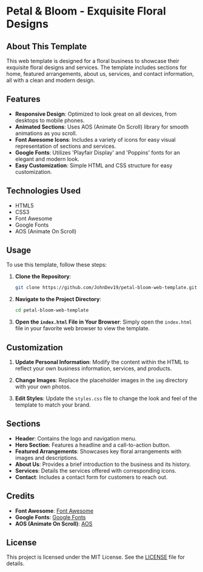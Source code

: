 # Petal & Bloom - Exquisite Floral Designs

## About This Template

This web template is designed for a floral business to showcase their exquisite floral designs and services. The template includes sections for home, featured arrangements, about us, services, and contact information, all with a clean and modern design.

## Features

- **Responsive Design**: Optimized to look great on all devices, from desktops to mobile phones.
- **Animated Sections**: Uses AOS (Animate On Scroll) library for smooth animations as you scroll.
- **Font Awesome Icons**: Includes a variety of icons for easy visual representation of sections and services.
- **Google Fonts**: Utilizes 'Playfair Display' and 'Poppins' fonts for an elegant and modern look.
- **Easy Customization**: Simple HTML and CSS structure for easy customization.

## Technologies Used

- HTML5
- CSS3
- Font Awesome
- Google Fonts
- AOS (Animate On Scroll)

## Usage

To use this template, follow these steps:

1. **Clone the Repository**:
    ```bash
    git clone https://github.com/JohnDev19/petal-bloom-web-template.git
    ```

2. **Navigate to the Project Directory**:
    ```bash
    cd petal-bloom-web-template
    ```

3. **Open the `index.html` File in Your Browser**:
    Simply open the `index.html` file in your favorite web browser to view the template.

## Customization

1. **Update Personal Information**:
   Modify the content within the HTML to reflect your own business information, services, and products.

2. **Change Images**:
   Replace the placeholder images in the `img` directory with your own photos.

3. **Edit Styles**:
   Update the `styles.css` file to change the look and feel of the template to match your brand.

## Sections

- **Header**: Contains the logo and navigation menu.
- **Hero Section**: Features a headline and a call-to-action button.
- **Featured Arrangements**: Showcases key floral arrangements with images and descriptions.
- **About Us**: Provides a brief introduction to the business and its history.
- **Services**: Details the services offered with corresponding icons.
- **Contact**: Includes a contact form for customers to reach out.

## Credits

- **Font Awesome**: [Font Awesome](https://fontawesome.com)
- **Google Fonts**: [Google Fonts](https://fonts.google.com)
- **AOS (Animate On Scroll)**: [AOS](https://michalsnik.github.io/aos/)

## License

This project is licensed under the MIT License. See the [LICENSE](LICENSE) file for details.
